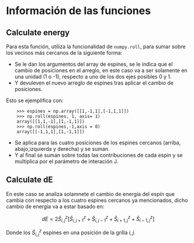 # Información de las funciones 

## Calculate energy

Para esta función, utiliza la funcionalidad de `numpy.roll`, para sumar sobre los vecinos más cercanos de la siguiente forma:

- Se le dan los argumentos del array de espines, se le indica que el cambio de posiciones en el arreglo, en este caso va a ser solamente en una unidad (1 o -1), respecto a uno de los dos ejes posibles 0 y 1.
- Y devuleven el nuevo arreglo de espines tras aplicar el cambio de posiciones.

Esto se ejemplifica con:

		>>> espines = np.array([[1,-1,1],[-1,1,1]])
		>>>	np.roll(espines, 1, axis= 1)
		array([[1,1,-1],[1,-1,1]])
		>>> np.roll(espines,-1,axis = 0)
		array([[-1,1,1],[1,-1,1]])

- Se aplica para las cuatro posiciones de los espines cercanos (arriba, abajo,izquierda y derecha) y se suman.
- Y al final se suman sobre todas las contribuciones de cada espin y se multiplica por el parámetro de interación J.

## Calculate dE

En este caso se analiza solamnete el cambio de energı́a del espín que cambia con respecto a los cuatro espines cercanos ya mencionados, dicho cambio de energía va a estar basado en:

$$
dE = 2 \hat{S}^{z}_{i,j} \left[ \hat{S}^{z}_{i,j+1} + \hat{S}^{z}_{i,j-1} + \hat{S}^{z}_{i+1,j} + \hat{S}^{z}_{i-1,j} \right]
$$

Donde los $\hat{S}^{z}_{i,j}$ espines en una posición de la grilla ${i,j}$.
